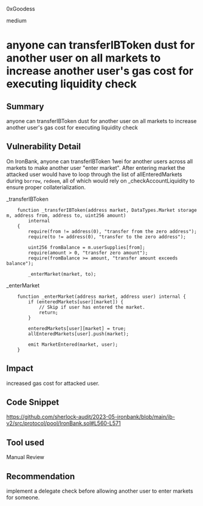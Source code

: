 0xGoodess

medium

# anyone can transferIBToken dust for another user on all markets to increase another user's gas cost for executing liquidity check

## Summary
anyone can transferIBToken dust for another user on all markets to increase another user's gas cost for executing liquidity check

## Vulnerability Detail
On IronBank, anyone can transferIBToken 1wei for another users across all markets to make another user "enter market". After entering market the attacked user would have to loop through the list of allEnteredMarkets during `borrow`, `redeem`, all of which would rely on _checkAccountLiquidity to ensure proper collaterialization.

_transferIBToken
```solidity
    function _transferIBToken(address market, DataTypes.Market storage m, address from, address to, uint256 amount)
        internal
    {
        require(from != address(0), "transfer from the zero address");
        require(to != address(0), "transfer to the zero address");

        uint256 fromBalance = m.userSupplies[from];
        require(amount > 0, "transfer zero amount");
        require(fromBalance >= amount, "transfer amount exceeds balance");

        _enterMarket(market, to);
```

_enterMarket
```solidity
    function _enterMarket(address market, address user) internal {
        if (enteredMarkets[user][market]) {
            // Skip if user has entered the market.
            return;
        }

        enteredMarkets[user][market] = true;
        allEnteredMarkets[user].push(market);

        emit MarketEntered(market, user);
    }
```

## Impact
increased gas cost for attacked user.

## Code Snippet
https://github.com/sherlock-audit/2023-05-ironbank/blob/main/ib-v2/src/protocol/pool/IronBank.sol#L560-L571

## Tool used

Manual Review

## Recommendation
implement a delegate check before allowing another user to enter markets for someone.